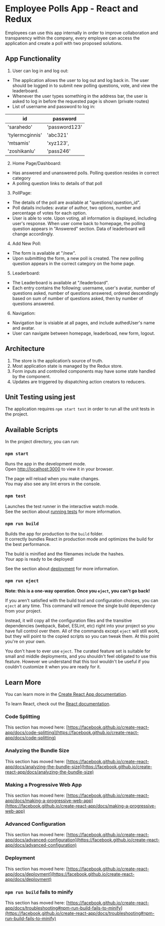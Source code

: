 # Employee Polls App - React and Redux

Employees can use this app internally in order to improve collaboration and transparency within the company, every employee can access the application and create a poll with two proposed solutions.

## App Functionality
1. User can log in and log out:
- The application allows the user to log out and log back in. The user should be logged in to submit new polling questions, vote, and view the leaderboard.
- Whenever the user types something in the address bar, the user is asked to log in before the requested page is shown (private routes)
- List of username and password to log in:

| id | password |
|-----------------|------------------|
|'sarahedo' |'password123'
|'tylermcginnis'|'abc321'
|'mtsamis' |'xyz123',
|'zoshikanlu' |'pass246'

2. Home Page/Dashboard:
- Has answered and unanswered polls. Polling question resides in correct category
- A polling question links to details of that poll

3. PollPage:
- The details of the poll are available at "questions/:question_id".
- Poll datails includes: avatar of author, two options, number and percentage of votes for each option.
- User is able to vote. Upon voting, all information is displayed, including user's response. When user come back to homepage, the polling question appears in "Answered" section. Data of leaderboard will change accordingly.

4. Add New Poll:
- The form is available at "/new".
- Upon submitting the form, a new poll is created. The new polling question appears in the correct category on the home page.

5. Leaderboard:
- The Leaderboard is available at "/leaderboard".
- Each entry contains the following: username, user's avatar, number of questions asked, number of questions answered, ordered descendingly based on sum of number of questions asked, then by number of questions answered.

6. Navigation:
- Navigation bar is visiable at all pages, and include authedUser's name and avatar.
- User can navigate between homepage, leaderboad, new form, logout.

## Architecture
1. The store is the application’s source of truth.
2. Most application state is managed by the Redux store. 
3. Form inputs and controlled components may have some state handled by the component.
4. Updates are triggered by dispatching action creators to reducers.

## Unit Testing using jest
The application requires `npm start test` in order to run all the unit tests in the project.


## Available Scripts

In the project directory, you can run:

### `npm start`

Runs the app in the development mode.\
Open [http://localhost:3000](http://localhost:3000) to view it in your browser.

The page will reload when you make changes.\
You may also see any lint errors in the console.

### `npm test`

Launches the test runner in the interactive watch mode.\
See the section about [running tests](https://facebook.github.io/create-react-app/docs/running-tests) for more information.

### `npm run build`

Builds the app for production to the `build` folder.\
It correctly bundles React in production mode and optimizes the build for the best performance.

The build is minified and the filenames include the hashes.\
Your app is ready to be deployed!

See the section about [deployment](https://facebook.github.io/create-react-app/docs/deployment) for more information.

### `npm run eject`

**Note: this is a one-way operation. Once you `eject`, you can't go back!**

If you aren't satisfied with the build tool and configuration choices, you can `eject` at any time. This command will remove the single build dependency from your project.

Instead, it will copy all the configuration files and the transitive dependencies (webpack, Babel, ESLint, etc) right into your project so you have full control over them. All of the commands except `eject` will still work, but they will point to the copied scripts so you can tweak them. At this point you're on your own.

You don't have to ever use `eject`. The curated feature set is suitable for small and middle deployments, and you shouldn't feel obligated to use this feature. However we understand that this tool wouldn't be useful if you couldn't customize it when you are ready for it.

## Learn More

You can learn more in the [Create React App documentation](https://facebook.github.io/create-react-app/docs/getting-started).

To learn React, check out the [React documentation](https://reactjs.org/).

### Code Splitting

This section has moved here: [https://facebook.github.io/create-react-app/docs/code-splitting](https://facebook.github.io/create-react-app/docs/code-splitting)

### Analyzing the Bundle Size

This section has moved here: [https://facebook.github.io/create-react-app/docs/analyzing-the-bundle-size](https://facebook.github.io/create-react-app/docs/analyzing-the-bundle-size)

### Making a Progressive Web App

This section has moved here: [https://facebook.github.io/create-react-app/docs/making-a-progressive-web-app](https://facebook.github.io/create-react-app/docs/making-a-progressive-web-app)

### Advanced Configuration

This section has moved here: [https://facebook.github.io/create-react-app/docs/advanced-configuration](https://facebook.github.io/create-react-app/docs/advanced-configuration)

### Deployment

This section has moved here: [https://facebook.github.io/create-react-app/docs/deployment](https://facebook.github.io/create-react-app/docs/deployment)

### `npm run build` fails to minify

This section has moved here: [https://facebook.github.io/create-react-app/docs/troubleshooting#npm-run-build-fails-to-minify](https://facebook.github.io/create-react-app/docs/troubleshooting#npm-run-build-fails-to-minify)

